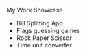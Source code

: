 My Work Showcase
* Bill Splitting App
* Flags guessing games
* Rock Paper Scissor
* Time unit converter
  
